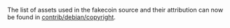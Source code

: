 The list of assets used in the fakecoin source and their attribution can now be found in [contrib/debian/copyright](../contrib/debian/copyright).

